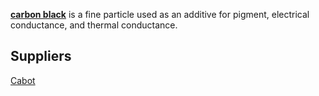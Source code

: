 [**carbon black**](https://en.wikipedia.org/wiki/Carbon_black) is a fine particle used as an additive for pigment, electrical conductance, and thermal conductance.

## Suppliers
[Cabot](https://en.wikipedia.org/wiki/Carbon_black)